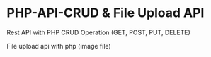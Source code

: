 # PHP-API-CRUD & File Upload API
Rest API with PHP CRUD Operation (GET, POST, PUT, DELETE)

File upload api with php (image file)
